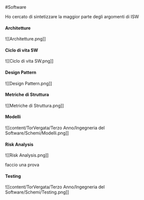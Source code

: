 #Software 

Ho cercato di sintetizzare la maggior parte degli argomenti di ISW


#### Architetture

![[Architetture.png]]


#### Ciclo di vita SW
![[Ciclo di vita SW.png]]


#### Design Pattern
![[Design Pattern.png]]


#### Metriche di Struttura
![[Metriche di Struttura.png]]


#### Modelli 
![[content/TorVergata/Terzo Anno/Ingegneria del Software/Schemi/Modelli.png]]


#### Risk Analysis
![[Risk Analysis.png]]


faccio una prova
#### Testing 
![[content/TorVergata/Terzo Anno/Ingegneria del Software/Schemi/Testing.png]]

